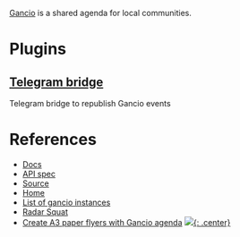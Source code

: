 [Gancio](https://gancio.org/) is a shared agenda for local communities.

# Plugins

## [Telegram bridge](https://framagit.org/bcn.convocala/gancio-plugin-telegram-bridge)

Telegram bridge to republish Gancio events



# References

- [Docs](https://gancio.org/)
- [API spec](https://gancio.org/dev/oauth)
- [Source](https://framagit.org/les/gancio)
- [Home](https://gancio.org/)
- [List of gancio instances](http://demo.fedilist.com/instance?q=&ip=&software=gancio&registrations=&onion=)
- [Radar Squat](https://radar.squat.net)
- [Create A3 paper flyers with Gancio agenda](https://git.lattuga.net/balotta/gancio-flyers)
[![](not-by-ai.svg){: .center}](https://notbyai.fyi)

